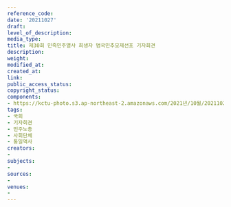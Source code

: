 ```yaml
---
reference_code: 
date: '20211027'
draft: 
level_of_description: 
media_type: 
title: 제30회 민족민주열사 희생자 범국민추모제선포 기자회견
description: 
weight: 
modified_at: 
created_at: 
link: 
public_access_status: 
copyright_status: 
components:
- https://kctu-photo.s3.ap-northeast-2.amazonaws.com/2021년/10월/20211027-제30회+민족민주열사+희생자+범국민추모제선포+기자회견_국회_기자회견_민주노총_사회단체_통일역사/_1D20346.jpg
tags:
- 국회
- 기자회견
- 민주노총
- 사회단체
- 통일역사
creators:
- 
subjects:
- 
sources:
- 
venues:
- 
---
```

